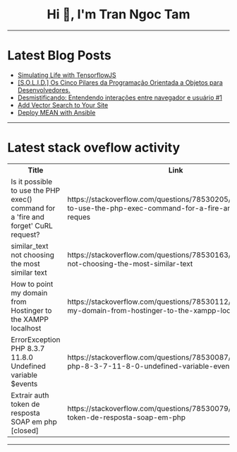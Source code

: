 <h1 align="center">Hi 👋, I'm Tran Ngoc Tam</h1>

---

# Latest Blog Posts 
<!-- BLOG-POST-LIST:START -->
- [Simulating Life with TensorflowJS](https://dev.to/jgracie52/simulating-life-with-tensorflowjs-4cah)
- [[S.O.L.I.D.] Os Cinco Pilares da Programação Orientada a Objetos para Desenvolvedores.](https://dev.to/dsb88/solid-os-cinco-pilares-da-programacao-orientada-a-objetos-para-desenvolvedores-2lph)
- [Desmistificando: Entendendo interações entre navegador e usuário #1](https://dev.to/cavalcanteyury/desmistificando-entendendo-interacoes-entre-navegador-e-usuario-1-250c)
- [Add Vector Search to Your Site](https://dev.to/bengreenberg/add-vector-search-to-your-site-2c73)
- [Deploy MEAN with Ansible](https://dev.to/arielro85/deploy-mean-with-ansible-3h9a)
<!-- BLOG-POST-LIST:END -->

---

# Latest stack oveflow activity
<table>
  <tr><th>Title</th><th>Link</th></tr>
  <!-- STACKOVERFLOW:START --><tr><td>Is it possible to use the PHP exec&lpar;&rpar; command for a &#39;fire and forget&#39; CuRL request?</td><td>https://stackoverflow.com/questions/78530205/is-it-possible-to-use-the-php-exec-command-for-a-fire-and-forget-curl-reques</td></tr><tr><td>similar_text not choosing the most similar text</td><td>https://stackoverflow.com/questions/78530163/similar-text-not-choosing-the-most-similar-text</td></tr><tr><td>How to point my domain from Hostinger to the XAMPP localhost</td><td>https://stackoverflow.com/questions/78530112/how-to-point-my-domain-from-hostinger-to-the-xampp-localhost</td></tr><tr><td>ErrorException PHP 8.3.7 11.8.0 Undefined variable $events</td><td>https://stackoverflow.com/questions/78530087/errorexception-php-8-3-7-11-8-0-undefined-variable-events</td></tr><tr><td>Extrair auth token de resposta SOAP em php [closed]</td><td>https://stackoverflow.com/questions/78530079/extrair-auth-token-de-resposta-soap-em-php</td></tr><!-- STACKOVERFLOW:END -->
</table>

---


